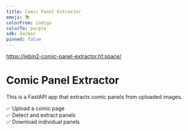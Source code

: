 ```yaml
---
title: Comic Panel Extractor
emoji: 📚
colorFrom: indigo
colorTo: purple
sdk: docker
pinned: false
---
```


https://jebin2-comic-panel-extractor.hf.space/

# Comic Panel Extractor

This is a FastAPI app that extracts comic panels from uploaded images.

✅ Upload a comic page  
✅ Detect and extract panels  
✅ Download individual panels
